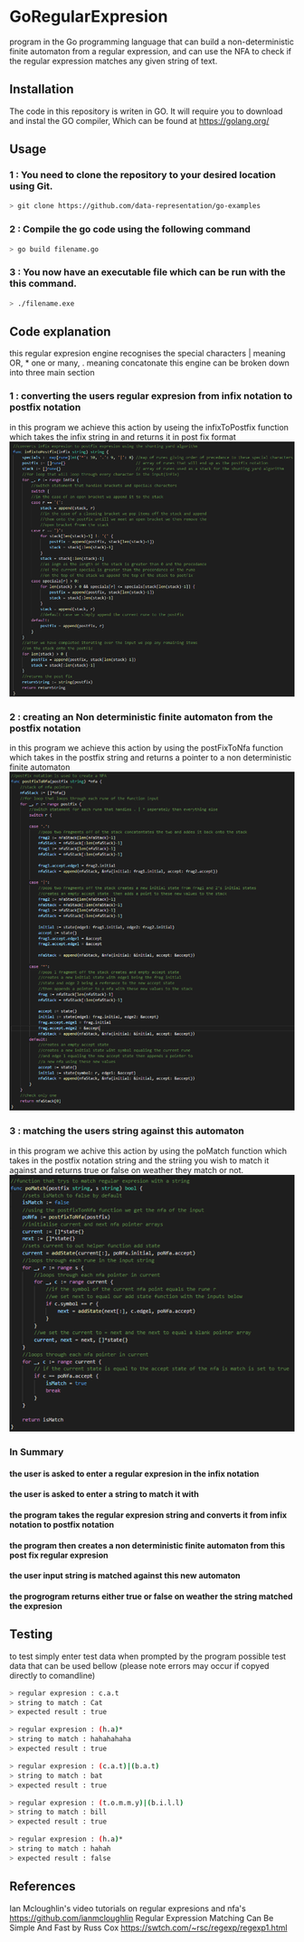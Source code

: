 # GoRegularExpresion
program in the Go programming language that can build a non-deterministic finite automaton from a regular expression, and can use the NFA to check if the regular expression matches any given string of text.
## Installation
The code in this repository is writen in GO. It will require you to download and instal the GO compiler,
Which can be found at https://golang.org/
## Usage
### 1 : You need to clone the repository to your desired location using Git.
```bash
> git clone https://github.com/data-representation/go-examples
```
### 2 : Compile the go code using the following command
```bash
> go build filename.go
```
### 3 : You now have an executable file which can be run with the this command.
```bash
> ./filename.exe
```
## Code explanation
this regular expresion engine recognises the special characters | meaning OR, * one or many, . meaning concatonate this engine can be broken down into three main section

### 1 : converting the users regular expresion from infix notation to postfix notation
in this program we achieve this action by useing the infixToPostfix function which takes the infix string in and returns it in post fix format
![infix to post fix code](https://github.com/Uamhan/GoRegularExpresion/blob/master/images/infixpostfix.PNG)

### 2 : creating an Non deterministic finite automaton from the postfix notation
in this program we achieve this action by using the postFixToNfa function which takes in the postfix string and returns a pointer to a non deterministic finite automaton
![NFA code](https://github.com/Uamhan/GoRegularExpresion/blob/master/images/postfixtonfa.PNG)

### 3 : matching the users string against this automaton
in this program we achive this action by using the poMatch function which takes in the postfix notation string and the striing you wish to match it against and returns true or false on weather they match or not.
![postfix match code](https://github.com/Uamhan/GoRegularExpresion/blob/master/images/pomatch.PNG)

### In Summary
#### the user is asked to enter a regular expresion in the infix notation
#### the user is asked to enter a string to match it with
#### the program takes the regular expresion string and converts it from infix notation to postfix notation
#### the program then creates a non deterministic finite automaton from this post fix regular expresion
#### the user input string is matched against this new automaton
#### the progrogram returns either true or false on weather the string matched the expresion


## Testing

to test simply enter test data when prompted by the program
possible test data that can be used bellow (please note errors may occur if copyed directly to comandline)
```bash
> regular expresion : c.a.t
> string to match : Cat
> expected result : true
```
```bash
> regular expresion : (h.a)*
> string to match : hahahahaha
> expected result : true
```
```bash
> regular expresion : (c.a.t)|(b.a.t)
> string to match : bat
> expected result : true
```
```bash
> regular expresion : (t.o.m.m.y)|(b.i.l.l)
> string to match : bill
> expected result : true
```
```bash
> regular expresion : (h.a)*
> string to match : hahah
> expected result : false
```

## References
Ian Mcloughlin's video tutorials on regular expresions and nfa's https://github.com/ianmcloughlin
Regular Expression Matching Can Be Simple And Fast by Russ Cox https://swtch.com/~rsc/regexp/regexp1.html
